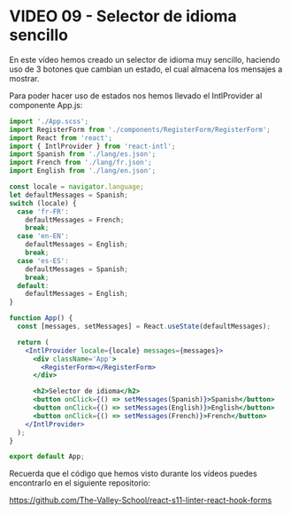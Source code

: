 # VIDEO 09 - Selector de idioma sencillo

En este vídeo hemos creado un selector de idioma muy sencillo, haciendo uso de 3 botones que cambian un estado, el cual almacena los mensajes a mostrar.

Para poder hacer uso de estados nos hemos llevado el IntlProvider al componente App.js:

```jsx
import './App.scss';
import RegisterForm from './components/RegisterForm/RegisterForm';
import React from 'react';
import { IntlProvider } from 'react-intl';
import Spanish from './lang/es.json';
import French from './lang/fr.json';
import English from './lang/en.json';

const locale = navigator.language;
let defaultMessages = Spanish;
switch (locale) {
  case 'fr-FR':
    defaultMessages = French;
    break;
  case 'en-EN':
    defaultMessages = English;
    break;
  case 'es-ES':
    defaultMessages = Spanish;
    break;
  default:
    defaultMessages = English;
}

function App() {
  const [messages, setMessages] = React.useState(defaultMessages);

  return (
    <IntlProvider locale={locale} messages={messages}>
      <div className='App'>
        <RegisterForm></RegisterForm>
      </div>

      <h2>Selector de idioma</h2>
      <button onClick={() => setMessages(Spanish)}>Spanish</button>
      <button onClick={() => setMessages(English)}>English</button>
      <button onClick={() => setMessages(French)}>French</button>
    </IntlProvider>
  );
}

export default App;
```

Recuerda que el código que hemos visto durante los vídeos puedes encontrarlo en el siguiente repositorio:

<https://github.com/The-Valley-School/react-s11-linter-react-hook-forms>

